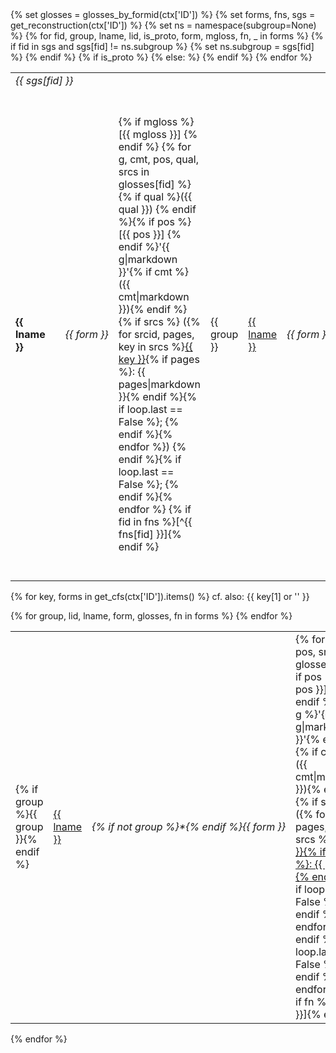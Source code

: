 <table class="cognateset" id="{{ ctx['ID'] }}">
{% set glosses = glosses_by_formid(ctx['ID']) %}
{% set forms, fns, sgs = get_reconstruction(ctx['ID']) %}
{% set ns = namespace(subgroup=None) %}
{% for fid, group, lname, lid, is_proto, form, mgloss, fn, _ in forms %}
{% if fid in sgs and sgs[fid] != ns.subgroup %}
<tr><td colspan="4"><i>{{ sgs[fid] }}</i></td></tr>
{% set ns.subgroup = sgs[fid] %}
{% endif %}
<tr>
{% if is_proto %}
<td><strong>{{ lname }}</strong></td><td> </td>
<td style="white-space: nowrap;">
<i>{{ form }}</i>
</td>
<td>{% if mgloss %}[{{ mgloss }}] {% endif %}
{% for g, cmt, pos, qual, srcs in glosses[fid] %}{% if qual %}({{ qual }}) {% endif %}{% if pos %}[{{ pos }}] {% endif %}'{{ g|markdown }}'{% if cmt %} ({{ cmt|markdown }}){% endif %}{% if srcs %}
 ({% for srcid, pages, key in srcs %}<a href="{{ href_source(srcid) }}">{{ key }}</a>{% if pages %}: {{ pages|markdown }}{% endif %}{% if loop.last == False %}; {% endif %}{% endfor %})
{% endif %}{% if loop.last == False %}; {% endif %}{% endfor %}
{% if fid in fns %}[^{{ fns[fid] }}]{% endif %}
</td>
{% else: %}
<td>{{ group }}</td><td><a href="{{ href_language(lid) }}">{{ lname }}</a></td><td style="white-space: nowrap;"><i>{{ form }}</i></td>
<td>{% if mgloss %}[{{ mgloss }}] {% endif %}
{% for g, cmt, pos, qual, srcs in glosses[fid] %}{% if qual %}({{ qual }}) {% endif %}{% if pos %}[{{ pos }}] {% endif %}{% if g %}'{{ g|markdown }}'{% endif %}{% if cmt %} ({{ cmt|markdown }}){% endif %}{% if srcs %}
 ({% for srcid, pages, key in srcs %}<a href="{{ href_source(srcid) }}">{{ key }}{% if pages %}: {{ pages }}{% endif %}</a>{% if loop.last == False %}; {% endif %}{% endfor %})
{% endif %}{% if loop.last == False %}; {% endif %}{% endfor %}
{% if fid in fns %}[^{{ fns[fid] }}]{% endif %}
</td>
{% endif %}
</tr>
{% endfor %}
</table>

{% for key, forms in get_cfs(ctx['ID']).items() %}
cf. also: {{ key[1] or '' }}
<table>
{% for group, lid, lname, form, glosses, fn in forms %}
<tr>
<td>{% if group %}{{ group }}{% endif %}</td>
<td><a href="{{ href_language(lid) }}">{{ lname }}</a></td>
<td style="white-space: nowrap;"><i>{% if not group %}&ast;{% endif %}{{ form }}</i></td>
<td>
{% for g, cmt, pos, srcs in glosses %}{% if pos %}[{{ pos }}] {% endif %}{% if g %}'{{ g|markdown }}'{% endif %}{% if cmt %} ({{ cmt|markdown }}){% endif %}{% if srcs %}
({% for srcid, pages, key in srcs %}<a href="{{ href_source(srcid) }}">{{ key }}{% if pages %}: {{ pages }}{% endif %}</a>{% if loop.last == False %}; {% endif %}{% endfor %})
{% endif %}{% if loop.last == False %}; {% endif %}{% endfor %}
{% if fn %}[^{{ fn }}]{% endif %}
</td>
</tr>
{% endfor %}
</table>
{% endfor %}
